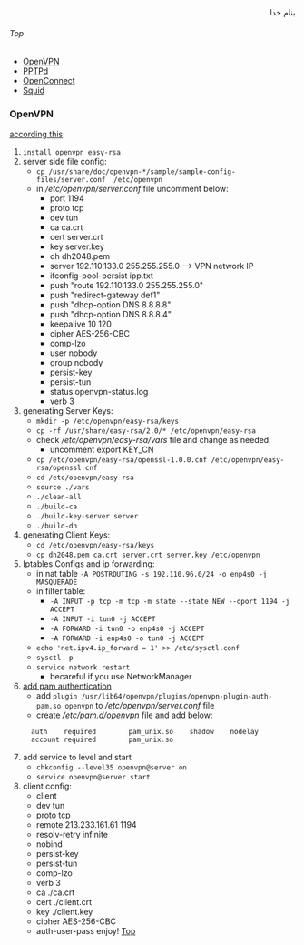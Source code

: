 <div dir='rtl'>بنام خدا</div>

###### Top

- [OpenVPN](#openvpn)
- [PPTPd](#pptpd)
- [OpenConnect](#openconnect)
- [Squid](squid)

### OpenVPN
[according this](https://www.unixmen.com/install-openvpn-centos-7/):
1. `install openvpn easy-rsa`
2. server side file config:
   - `cp /usr/share/doc/openvpn-*/sample/sample-config-files/server.conf  /etc/openvpn`
   - in _/etc/openvpn/server.conf_ file uncomment below:
     - port 1194
     - proto tcp
     - dev tun
     - ca ca.crt
     - cert server.crt
     - key server.key
     - dh dh2048.pem
     - server 192.110.133.0 255.255.255.0 --> VPN network IP
     - ifconfig-pool-persist ipp.txt
     - push "route 192.110.133.0 255.255.255.0"
     - push "redirect-gateway def1"
     - push "dhcp-option DNS 8.8.8.8"
     - push "dhcp-option DNS 8.8.8.4"
     - keepalive 10 120
     - cipher AES-256-CBC
     - comp-lzo
     - user nobody
     - group nobody
     - persist-key
     - persist-tun
     - status openvpn-status.log
     - verb 3
3. generating Server Keys:
   - `mkdir -p /etc/openvpn/easy-rsa/keys`
   - `cp -rf /usr/share/easy-rsa/2.0/* /etc/openvpn/easy-rsa`
   - check _/etc/openvpn/easy-rsa/vars_ file and change as needed:
     - uncomment export KEY_CN
   - `cp /etc/openvpn/easy-rsa/openssl-1.0.0.cnf /etc/openvpn/easy-rsa/openssl.cnf`
   - `cd /etc/openvpn/easy-rsa`
   - `source ./vars`
   - `./clean-all`
   - `./build-ca`
   - `./build-key-server server`
   - `./build-dh`
4. generating Client Keys:
   - `cd /etc/openvpn/easy-rsa/keys`
   - `cp dh2048.pem ca.crt server.crt server.key /etc/openvpn`
5. Iptables Configs and ip forwarding:
   - in nat table `-A POSTROUTING -s 192.110.96.0/24 -o enp4s0 -j MASQUERADE`
   - in filter table:
     - `-A INPUT -p tcp -m tcp -m state --state NEW --dport 1194 -j ACCEPT`
     - `-A INPUT -i tun0 -j ACCEPT`
     - `-A FORWARD -i tun0 -o enp4s0 -j ACCEPT`
     - `-A FORWARD -i enp4s0 -o tun0 -j ACCEPT`
   - `echo 'net.ipv4.ip_forward = 1' >> /etc/sysctl.conf`
   - `sysctl -p`
   - `service network restart` 
     - becareful if you use NetworkManager
6. [add pam authentication](https://www.linuxsysadmintutorials.com/setup-pam-authentication-with-openvpns-auth-pam-module)
   - add `plugin /usr/lib64/openvpn/plugins/openvpn-plugin-auth-pam.so openvpn` to _/etc/openvpn/server.conf_ file
   - create _/etc/pam.d/openvpn_ file and add below:
   ```go
     auth    required        pam_unix.so    shadow    nodelay
     account required        pam_unix.so
   ```  
7. add service to level and start
   - `chkconfig --level35 openvpn@server on`
   - `service openvpn@server start`
8. client config:
   - client
   - dev tun
   - proto tcp
   - remote 213.233.161.61 1194
   - resolv-retry infinite
   - nobind
   - persist-key
   - persist-tun
   - comp-lzo
   - verb 3
   - ca ./ca.crt
   - cert ./client.crt
   - key ./client.key
   - cipher AES-256-CBC
   - auth-user-pass
enjoy!
[Top](#top)
